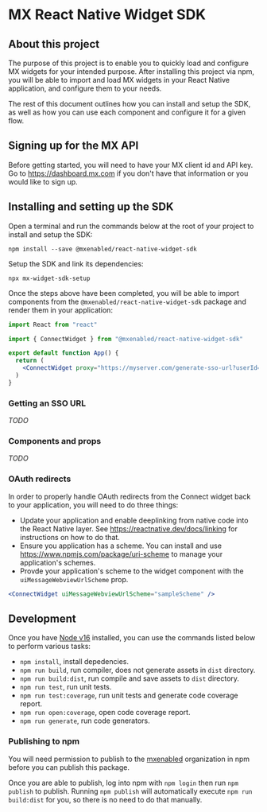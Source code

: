 # MX React Native Widget SDK

## About this project

The purpose of this project is to enable you to quickly load and configure MX
widgets for your intended purpose. After installing this project via npm, you
will be able to import and load MX widgets in your React Native application,
and configure them to your needs.

The rest of this document outlines how you can install and setup the SDK, as
well as how you can use each component and configure it for a given flow.


## Signing up for the MX API

Before getting started, you will need to have your MX client id and API key. Go
to https://dashboard.mx.com if you don't have that information or you
would like to sign up.


## Installing and setting up the SDK

Open a terminal and run the commands below at the root of your project to
install and setup the SDK:

```
npm install --save @mxenabled/react-native-widget-sdk
```

Setup the SDK and link its dependencies:

```
npx mx-widget-sdk-setup
```

Once the steps above have been completed, you will be able to import components
from the `@mxenabled/react-native-widget-sdk` package and render them in your
application:

```jsx
import React from "react"

import { ConnectWidget } from "@mxenabled/react-native-widget-sdk"

export default function App() {
  return (
    <ConnectWidget proxy="https://myserver.com/generate-sso-url?userId=123" />
  )
}
```

### Getting an SSO URL

_TODO_


### Components and props

_TODO_


### OAuth redirects

In order to properly handle OAuth redirects from the Connect widget back to
your application, you will need to do three things:

- Update your application and enable deeplinking from native code into the
  React Native layer. See https://reactnative.dev/docs/linking for instructions
  on how to do that.
- Ensure you application has a scheme. You can install and use
  https://www.npmjs.com/package/uri-scheme to manage your application's
  schemes.
- Provde your application's scheme to the widget component with the
  `uiMessageWebviewUrlScheme` prop.

```jsx
<ConnectWidget uiMessageWebviewUrlScheme="sampleScheme" />
```


## Development

Once you have [Node v16](https://nodejs.org/en/download/) installed, you can
use the commands listed below to perform various tasks:

- `npm install`, install depedencies.
- `npm run build`, run compiler, does not generate assets in `dist` directory.
- `npm run build:dist`, run compile and save assets to `dist` directory.
- `npm run test`, run unit tests.
- `npm run test:coverage`, run unit tests and generate code coverage report.
- `npm run open:coverage`, open code coverage report.
- `npm run generate`, run code generators.

### Publishing to npm

You will need permission to publish to the
[mxenabled](https://www.npmjs.com/org/mxenabled) organization in npm before you
can publish this package.

Once you are able to publish, log into npm with `npm login` then run `npm
publish` to publish. Running `npm publish` will automatically execute `npm run
build:dist` for you, so there is no need to do that manually.
